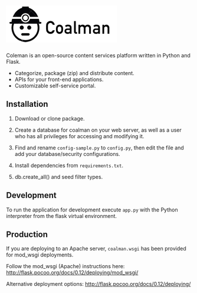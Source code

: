 ![Coalman](https://github.com/kendog/coalman/blob/master/static/images/logo-medium.png)
=========

Coleman is an open-source content services platform written in Python and Flask.

* Categorize, package (zip) and distribute content.
* APIs for your front-end applications.
* Customizable self-service portal.

Installation
------------

1. Download or clone package.

2. Create a database for coalman on your web server, as well as a user who has all privileges for accessing and modifying it.

3. Find and rename `config-sample.py` to `config.py`, then edit the file and add your database/security configurations.

4. Install dependencies from `requirements.txt`.

5. db.create_all() and seed filter types.

Development
-----------

To run the application for development execute `app.py` with the Python interpreter from the flask virtual environment.

Production
----------

If you are deploying to an Apache server, `coalman.wsgi` has been provided for mod_wsgi deployments.

Follow the mod_wsgi (Apache) instructions here:
http://flask.pocoo.org/docs/0.12/deploying/mod_wsgi/

Alternative deployment options:
http://flask.pocoo.org/docs/0.12/deploying/